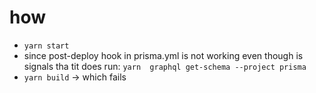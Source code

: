 # how
- `yarn start`
- since post-deploy hook in prisma.yml is not working even though is signals tha tit does run: `yarn  graphql get-schema --project prisma` 
- `yarn build` -> which fails